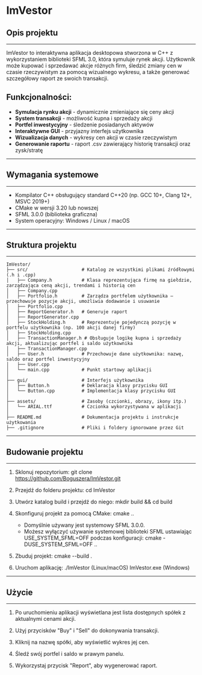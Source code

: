 # ImVestor

## Opis projektu
--------------
ImVestor to interaktywna aplikacja desktopowa stworzona w C++ z wykorzystaniem biblioteki SFML 3.0,
która symuluje rynek akcji. Użytkownik może kupować i sprzedawać akcje różnych firm,
śledzić zmiany cen w czasie rzeczywistym za pomocą wizualnego wykresu,
a także generować szczegółowy raport ze swoich transakcji.

## Funkcjonalności:
- **Symulacja rynku akcji** - dynamicznie zmieniające się ceny akcji
- **System transakcji** - możliwość kupna i sprzedaży akcji
- **Portfel inwestycyjny** - śledzenie posiadanych aktywów
- **Interaktywne GUI** - przyjazny interfejs użytkownika
- **Wizualizacja danych** - wykresy cen akcji w czasie rzeczywistym
- **Generowanie raportu** - raport .csv zawierający historię transakcji oraz zysk/stratę
-----------------------------------------------------------
## Wymagania systemowe
--------------------
- Kompilator C++ obsługujący standard C++20 (np. GCC 10+, Clang 12+, MSVC 2019+)
- CMake w wersji 3.20 lub nowszej
- SFML 3.0.0 (biblioteka graficzna)
- System operacyjny: Windows / Linux / macOS

-----------------------------------------------------------
## Struktura projektu
------------------
```
ImVestor/
├── src/                    # Katalog ze wszystkimi plikami źródłowymi (.h i .cpp)
│   ├── Company.h           # Klasa reprezentująca firmę na giełdzie, zarządzająca ceną akcji, trendami i historią cen
│   ├── Company.cpp
│   ├── Portfolio.h         # Zarządza portfelem użytkownika — przechowuje pozycje akcji, umożliwia dodawanie i usuwanie
│   ├── Portfolio.cpp
│   ├── ReportGenerator.h   # Generuje raport
│   ├── ReportGenerator.cpp 
│   ├── StockHolding.h      # Reprezentuje pojedynczą pozycję w portfelu użytkownika (np. 100 akcji danej firmy)
│   ├── StockHolding.cpp
│   ├── TransactionManager.h # Obsługuje logikę kupna i sprzedaży akcji, aktualizując portfel i saldo użytkownika
│   ├── TransactionManager.cpp
│   ├── User.h              # Przechowuje dane użytkownika: nazwę, saldo oraz portfel inwestycyjny
│   ├── User.cpp
│   └── main.cpp            # Punkt startowy aplikacji
│
├── gui/                    # Interfejs użytkownika
│   ├── Button.h            # Deklaracja klasy przycisku GUI
│   └── Button.cpp          # Implementacja klasy przycisku GUI
│
├── assets/                 # Zasoby (czcionki, obrazy, ikony itp.)
│   └── ARIAL.ttf           # Czcionka wykorzystywana w aplikacji
│
├── README.md               # Dokumentacja projektu i instrukcje użytkowania
├── .gitignore              # Pliki i foldery ignorowane przez Git
```

-----------------------------------------------------------
## Budowanie projektu
-------------------
1. Sklonuj repozytorium:
   git clone https://github.com/Boguszera/ImVestor.git

2. Przejdź do folderu projektu:
   cd ImVestor

3. Utwórz katalog build i przejdź do niego:
   mkdir build && cd build

4. Skonfiguruj projekt za pomocą CMake:
   cmake ..

   - Domyślnie używany jest systemowy SFML 3.0.0.
   - Możesz wyłączyć używanie systemowej biblioteki SFML ustawiając
     USE_SYSTEM_SFML=OFF podczas konfiguracji:
     cmake -DUSE_SYSTEM_SFML=OFF ..

5. Zbuduj projekt:
   cmake --build .

6. Uruchom aplikację:
   ./ImVestor  (Linux/macOS)
   ImVestor.exe (Windows)

-----------------------------------------------------------
## Użycie
-------
1. Po uruchomieniu aplikacji wyświetlana jest lista dostępnych spółek z aktualnymi cenami akcji.

2. Użyj przycisków "Buy" i "Sell" do dokonywania transakcji.

3. Kliknij na nazwę spółki, aby wyświetlić wykres jej cen.

4. Śledź swój portfel i saldo w prawym panelu.

5. Wykorzystaj przycisk "Report", aby wygenerować raport.
